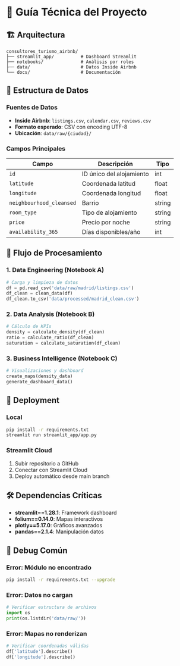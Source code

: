 # 🔧 Guía Técnica del Proyecto

## 🏗️ Arquitectura

```text
consultores_turismo_airbnb/
├── streamlit_app/          # Dashboard Streamlit
├── notebooks/              # Análisis por roles
├── data/                   # Datos Inside Airbnb
└── docs/                   # Documentación
```

## 💾 Estructura de Datos

### Fuentes de Datos

- **Inside Airbnb**: `listings.csv`, `calendar.csv`, `reviews.csv`
- **Formato esperado**: CSV con encoding UTF-8
- **Ubicación**: `data/raw/{ciudad}/`

### Campos Principales

| Campo | Descripción | Tipo |
|-------|-------------|------|
| `id` | ID único del alojamiento | int |
| `latitude` | Coordenada latitud | float |
| `longitude` | Coordenada longitud | float |
| `neighbourhood_cleansed` | Barrio | string |
| `room_type` | Tipo de alojamiento | string |
| `price` | Precio por noche | string |
| `availability_365` | Días disponibles/año | int |

## 🔄 Flujo de Procesamiento

### 1. Data Engineering (Notebook A)

```python
# Carga y limpieza de datos
df = pd.read_csv('data/raw/madrid/listings.csv')
df_clean = clean_data(df)
df_clean.to_csv('data/processed/madrid_clean.csv')
```

### 2. Data Analysis (Notebook B)

```python
# Cálculo de KPIs
density = calculate_density(df_clean)
ratio = calculate_ratio(df_clean)
saturation = calculate_saturation(df_clean)
```

### 3. Business Intelligence (Notebook C)

```python
# Visualizaciones y dashboard
create_maps(density_data)
generate_dashboard_data()
```

## 🚀 Deployment

### Local

```bash
pip install -r requirements.txt
streamlit run streamlit_app/app.py
```

### Streamlit Cloud

1. Subir repositorio a GitHub
2. Conectar con Streamlit Cloud
3. Deploy automático desde main branch

## 🛠️ Dependencias Críticas

- **streamlit==1.28.1**: Framework dashboard
- **folium==0.14.0**: Mapas interactivos
- **plotly==5.17.0**: Gráficos avanzados
- **pandas==2.1.4**: Manipulación datos

## 🐛 Debug Común

### Error: Módulo no encontrado

```bash
pip install -r requirements.txt --upgrade
```

### Error: Datos no cargan

```python
# Verificar estructura de archivos
import os
print(os.listdir('data/raw/'))
```

### Error: Mapas no renderizan

```python
# Verificar coordenadas válidas
df['latitude'].describe()
df['longitude'].describe()
```
